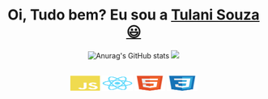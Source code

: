 <div align="center">
  <h1 align="center">
    Oi, Tudo bem? Eu sou a <a href="https://www.linkedin.com/in/tulani-souza-07b0a6103/">Tulani Souza 😃️</a> 
  </h1>

   ![Anurag's GitHub stats](https://github-readme-stats.vercel.app/api?username=tulanisouza&show_icons=true&theme=transparent)
  <img height="145em" src="https://github-readme-stats.vercel.app/api/top-langs/?username=tulanisouza&layout=compact&langs_count=7&theme=radical"/> 
</div>
<br>
 
<div align="center">
  <img align="center" alt="Js" height="30" width="60" src="https://raw.githubusercontent.com/devicons/devicon/master/icons/javascript/javascript-plain.svg">
  <img align="center" alt="React" height="30" width="60" src="https://raw.githubusercontent.com/devicons/devicon/master/icons/react/react-original.svg">
  <img align="center" alt="HTML" height="30" width="60" src="https://raw.githubusercontent.com/devicons/devicon/master/icons/html5/html5-original.svg">
  <img align="center" alt="CSS" height="30" width="60" src="https://raw.githubusercontent.com/devicons/devicon/master/icons/css3/css3-original.svg">
</div>
